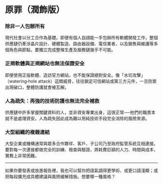 # 原罪（潤飾版）

### 除非一人包辦所有

現代社會以分工合作為基礎。即便有個人自詡能一手包辦所有軟體開發工作，整個供應鏈仍牽涉晶片設計、硬體製造、路由器設備、電信業者，以及銷售與維護等多個角色與節點，要獨立完成整條生產及服務鏈幾乎不可能。

### 正規軟體與正規網站也無法保證安全

即便使用正版軟體、造訪官方網站，也不能保證絕對安全。像「水坑攻擊」（watering‑hole attack）這類威脅，往往鎖定可信網站或第三方元件，一旦防禦出現破口，整體防護就會被瓦解。

### 人為疏失：再強的技術防護也無法完全補救

供應鏈中許多掌握關鍵資料的人，並非資安專業出身，這很正常──他們的職責本就不是處理資安。人為疏失因此成為難以用純技術手段完全消除的風險來源。

### 大型組織的複雜連結

大型企業或機構通常與眾多合作夥伴、客戶、子公司乃至政府監管系統互相連接。要對每一次連接都做完全的訓練、檢查與驗證，將耗費巨額的人力、時間與成本，實務上非常困難。

---

如果你要發表或放進報告裡，我也可以幫你把語氣調得更學術、或更口語淺顯；或把每段擴充成具體建議與風險緩解措施。想要哪一種風格？
